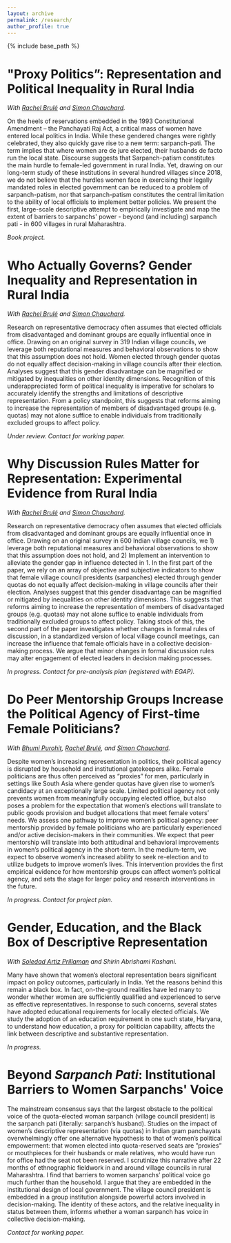 ```yaml
---
layout: archive
permalink: /research/
author_profile: true
---
```

{% include base_path %}

"Proxy Politics”: Representation and Political Inequality in Rural India
======

_With [Rachel Brulé](https://rachelbrule.com/) and [Simon Chauchard](https://www.simonchauchard.com/)._

On the heels of reservations embedded in the 1993 Constitutional Amendment – the Panchayati Raj Act, a critical mass of women have entered local politics in India. While these gendered changes were rightly celebrated, they also quickly gave rise to a new term: sarpanch-pati. The term implies that where women are de jure elected, their husbands de facto run the local state. Discourse suggests that Sarpanch-patism constitutes the main hurdle to female-led government in rural India. Yet, drawing on our long-term study of these institutions in several hundred villages since 2018, we do not believe that the hurdles women face in
exercising their legally mandated roles in elected government can be reduced to a problem of sarpanch-patism, nor that sarpanch-patism constitutes the central limitation to the ability of local officials to implement better policies. We present the first, large-scale descriptive attempt to empirically investigate and map the extent of barriers to sarpanchs' power - beyond (and including) sarpanch pati - in 600 villages in rural Maharashtra.

_Book project._

Who Actually Governs? Gender Inequality and Representation in Rural India
======

_With [Rachel Brulé](https://rachelbrule.com/) and [Simon Chauchard](https://www.simonchauchard.com/)._

Research on representative democracy often assumes that elected officials from disadvantaged and dominant groups are equally influential once in office. Drawing on an original survey in 319 Indian village councils, we leverage both reputational measures and behavioral observations to show that this assumption does not hold. Women elected through gender quotas do not equally affect decision-making in village councils after their election. Analyses suggest that this gender disadvantage can be magnified or mitigated by inequalities on other identity dimensions. Recognition of this underappreciated form of political inequality is imperative for scholars to accurately identify the strengths and limitations of descriptive representation. From a policy standpoint, this suggests that reforms aiming to increase the representation of members of disadvantaged groups (e.g. quotas) may not alone suffice to enable individuals from traditionally excluded groups to affect policy. 

_Under review. Contact for working paper._

Why Discussion Rules Matter for Representation: Experimental Evidence from Rural India
======

_With [Rachel Brulé](https://rachelbrule.com/) and [Simon Chauchard](https://www.simonchauchard.com/)._

Research on representative democracy often assumes that elected officials from disadvantaged and dominant groups are equally influential once in office. Drawing on an original survey in 600 Indian village councils, we 1) leverage both reputational measures and behavioral observations to show that this assumption does not hold, and 2) Implement an intervention to alleviate the gender gap in influence detected in 1. In the first part of the paper, we rely on an array of objective and subjective indicators to show that female village council presidents (sarpanches) elected through gender quotas do not equally affect decision-making in village councils after their election. Analyses suggest that this gender disadvantage can be magnified or mitigated by inequalities on other identity dimensions. This suggests that reforms aiming to increase the representation of members of disadvantaged groups (e.g. quotas) may not alone suffice to enable individuals from traditionally excluded groups to affect policy. Taking stock of this, the second part of the paper investigates whether changes in formal rules of discussion, in a standardized version of local village council meetings, can increase the influence that female officials have in a collective decision-making process. We argue that minor changes in formal discussion rules may alter engagement of elected leaders in decision making processes.

_In progress. Contact for pre-analysis plan (registered with EGAP)._


Do Peer Mentorship Groups Increase the Political Agency of First-time Female Politicians?
======

_With [Bhumi Purohit](https://www.bhumipurohit.com/), [Rachel Brulé](https://rachelbrule.com), and [Simon Chauchard](https://www.simonchauchard.com/)._

Despite women’s increasing representation in politics, their political agency is disrupted by household and institutional gatekeepers alike. Female politicians are thus often perceived as “proxies” for men, particularly in settings like South Asia where gender quotas have given rise to women’s candidacy at an exceptionally large scale. Limited political agency not only prevents women from meaningfully occupying elected office, but also poses a problem for the  expectation that women’s elections will translate to public goods provision and budget allocations that meet female voters’ needs. We assess one pathway to improve women’s political agency: peer mentorship provided by female politicians who are particularly experienced and/or active decision-makers in their communities. We expect that peer mentorship will translate into both attitudinal and behavioral improvements in women’s political agency in the short-term. In the medium-term, we expect to observe women’s increased ability to seek re-election and to utilize budgets to improve women’s lives. This intervention provides the first empirical evidence for how mentorship groups can affect women’s political agency, and sets the stage for larger policy and research interventions in the future.

_In progress. Contact for project plan._

Gender, Education, and the Black Box of Descriptive Representation
======

_With [Soledad Artiz Prillaman](https://www.soledadprillaman.com/) and Shirin Abrishami Kashani._

Many have shown that women’s electoral representation bears significant impact on policy outcomes, particularly in India. Yet the reasons behind this remain a black box. In fact, on-the-ground realities have led many to wonder whether women are sufficiently qualified and experienced to serve as effective representatives. In response to such concerns, several states have adopted educational requirements for locally elected officials. We study the adoption of an education requirement in one such state, Haryana, to understand how education, a proxy for politician capability, affects the link between descriptive and substantive representation. 

_In progress._

Beyond _Sarpanch Pati_: Institutional Barriers to Women Sarpanchs' Voice
======

The mainstream consensus says that the largest obstacle to the political voice of the quota-elected woman sarpanch (village council president) is the sarpanch pati (literally: sarpanch’s husband). Studies on the impact of women’s descriptive representation (via quotas) in Indian gram panchayats overwhelmingly offer one alternative hypothesis to that of women’s political empowerment: that women elected into quota-reserved seats are ”proxies” or mouthpieces for their husbands or male relatives, who would have run for office had the seat not been reserved. I scrutinize this narrative after 22 months of ethnographic fieldwork in and around village councils in rural Maharashtra. I find that barriers to women sarpanchs’ political voice go much further than the household. I argue that they are embedded in the institutional design of local government. The village council president is embedded in a group institution alongside powerful actors involved in decision-making. The identity of these actors, and the relative inequality in status between them, informs whether a woman sarpanch has voice in collective decision-making.

_Contact for working paper._
